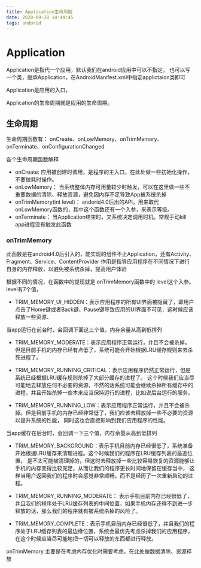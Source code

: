 ```yaml
---
title: Application生命周期
date: 2020-09-28 14:44:45
tags: andorid
---
```


# Application

Application是指代一个应用，默认我们在android应用中可以不指定，
也可以写一个类，继承Application，在AndroidManifest.xml中指定applictaion类即可

Application是应用的入口。

Application的生命周期就是应用的生命周期。


## 生命周期

生命周期函数有：
onCreate、onLowMemory、onTrimMemory、onTerminate、onConfigurationChanged

各个生命周期函数解释
* onCreate: 应用被创建时调用，是程序的主入口，在此处做一些初始化操作，不要做耗时操作。
* onLowMemory： 当系统整体内存可用量较少时触发，可以在这里做一些不重要数据的清除、释放资源，避免因内存不足导致App被系统杀掉
* onTrimMemory(int level)： andorid4.0后出的API，用来取代onLowMemory函数的，其中这个函数还有一个入参，来表示等级。
* onTerminate： 当Application结束时，又系统决定调用时机。常规手动kill app进程没有触发此函数


### onTrimMemory

此函数是在android4.0后引入的，能实现的组件不止Application，还有Activity、Fragment、Service、ContentProvider
作用是指导应用程序在不同情况下进行自身的内存释放，以避免被系统杀掉，提高用户体验

根据不同的情况，在函数中的提现就是 onTrimMemory函数中的 level这个入参。
level有7个值，

* TRIM_MEMORY_UI_HIDDEN：表示应用程序的所有UI界面被隐藏了，即用户点击了Home键或者Back键、Pause键导致应用的UI界面不可见．这时候应该释放一些资源．

当app运行在前台时，会回调下面这三个值，内存余量从高到低排列
 
* TRIM_MEMORY_MODERATE：表示应用程序正常运行，并且不会被杀掉。但是目前手机的内存已经有点低了，系统可能会开始根据LRU缓存规则来去杀死进程了。

* TRIM_MEMORY_RUNNING_CRITICAL：表示应用程序仍然正常运行，但是系统已经根据LRU缓存规则杀掉了大部分缓存的进程了。
这个时候我们应当尽可能地去释放任何不必要的资源，不然的话系统可能会继续杀掉所有缓存中的进程，并且开始杀掉一些本来应当保持运行的进程，比如说后台运行的服务。

* TRIM_MEMORY_RUNNING_LOW：表示应用程序正常运行，并且不会被杀掉。但是目前手机的内存已经非常低了，我们应该去释放掉一些不必要的资源以提升系统的性能，
同时这也会直接影响到我们应用程序的性能。


当app缓存在后台时，会回调一下三个值，内存余量从高到低排列

* TRIM_MEMORY_BACKGROUND：表示手机目前内存已经很低了，系统准备开始根据LRU缓存来清理进程。这个时候我们的程序在LRU缓存列表的最近位置，
是不太可能被清理掉的，但这时去释放掉一些比较容易恢复的资源能够让手机的内存变得比较充足，从而让我们的程序更长时间地保留在缓存当中，
这样当用户返回我们的程序时会感觉非常顺畅，而不是经历了一次重新启动的过程。

* TRIM_MEMORY_RUNNING_MODERATE： 表示手机目前内存已经很低了，并且我们的程序处于LRU缓存列表的中间位置，如果手机内存还得不到进一步释放的话，那么我们的程序就有被系统杀掉的风险了。

* TRIM_MEMORY_COMPLETE：表示手机目前内存已经很低了，并且我们的程序处于LRU缓存列表的最边缘位置，系统会最优先考虑杀掉我们的应用程序，
在这个时候应当尽可能地把一切可以释放的东西都进行释放。



onTrimMemory 主要是在考虑内存优化时需要考虑。在此处做数据清除、资源释放

